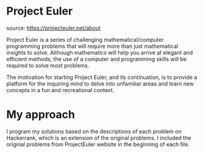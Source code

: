 # Project Euler
source: https://projecteuler.net/about

Project Euler is a series of challenging mathematical/computer programming problems that will require more than just mathematical insights to solve. Although mathematics will help you arrive at elegant and efficient methods, the use of a computer and programming skills will be required to solve most problems.

The motivation for starting Project Euler, and its continuation, is to provide a platform for the inquiring mind to delve into unfamiliar areas and learn new concepts in a fun and recreational context.

# My approach
I program my solutions based on the descriptions of each problem on Hackerrank, which is an extension of the original problems. I included the original problems from ProjectEuler website in the beginning of each file.
